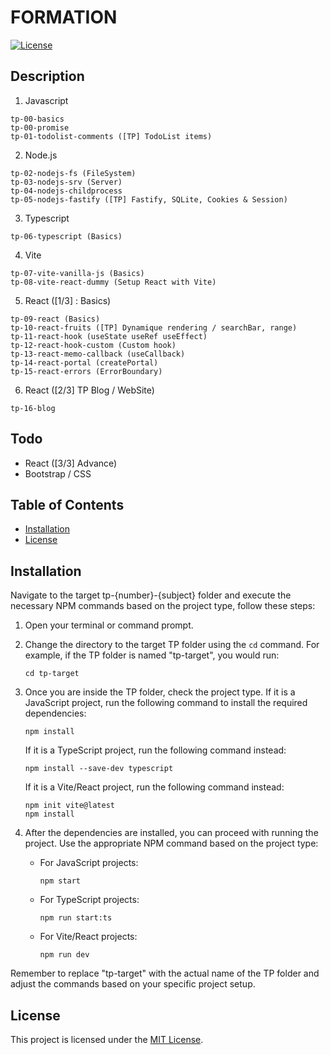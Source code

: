 # FORMATION

[![License](https://img.shields.io/badge/license-MIT-blue.svg)](LICENSE)

## Description

1. Javascript 
  ```
  tp-00-basics 
  tp-00-promise
  tp-01-todolist-comments ([TP] TodoList items)
  ```
2. Node.js
  ```
  tp-02-nodejs-fs (FileSystem)
  tp-03-nodejs-srv (Server)
  tp-04-nodejs-childprocess
  tp-05-nodejs-fastify ([TP] Fastify, SQLite, Cookies & Session)
  ```
3. Typescript
  ```
  tp-06-typescript (Basics)
  ```
4. Vite 
  ```
  tp-07-vite-vanilla-js (Basics)
  tp-08-vite-react-dummy (Setup React with Vite)
  ```
5. React ([1/3] : Basics)
  ```
  tp-09-react (Basics)
  tp-10-react-fruits ([TP] Dynamique rendering / searchBar, range)
  tp-11-react-hook (useState useRef useEffect)
  tp-12-react-hook-custom (Custom hook)
  tp-13-react-memo-callback (useCallback)
  tp-14-react-portal (createPortal)
  tp-15-react-errors (ErrorBoundary)
  ```
6. React ([2/3] TP Blog / WebSite)
  ```
  tp-16-blog
  ```

## Todo

- React ([3/3] Advance)
- Bootstrap / CSS

## Table of Contents

- [Installation](#installation)
- [License](#license)

## Installation

Navigate to the target tp-{number}-{subject} folder and execute the necessary NPM commands based on the project type, follow these steps:

1. Open your terminal or command prompt.
2. Change the directory to the target TP folder using the `cd` command. For example, if the TP folder is named "tp-target", you would run:
    ```
    cd tp-target
    ```

3. Once you are inside the TP folder, check the project type. If it is a JavaScript project, run the following command to install the required dependencies:
    ```
    npm install
    ```

    If it is a TypeScript project, run the following command instead:
    ```
    npm install --save-dev typescript
    ```

    If it is a Vite/React project, run the following command instead:
    ```
    npm init vite@latest
    npm install
    ```

4. After the dependencies are installed, you can proceed with running the project. Use the appropriate NPM command based on the project type:
    - For JavaScript projects:
      ```
      npm start
      ```

    - For TypeScript projects:
      ```
      npm run start:ts
      ```
    - For Vite/React projects:
      ```
      npm run dev
      ```

Remember to replace "tp-target" with the actual name of the TP folder and adjust the commands based on your specific project setup.

## License

This project is licensed under the [MIT License](LICENSE).
